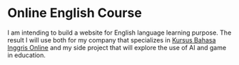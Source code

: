 # Online English Course
I am intending to build a website for English language learning purpose. The result I will use both for my company that specializes in [Kursus Bahasa Inggris Online](https://titiknolenglish.com/kursus-bahasa-inggris-online/) and my side project that will explore the use of AI and game in education.

